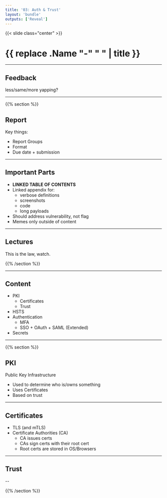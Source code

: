 ```yaml
---
title: '03: Auth & Trust'
layout: 'bundle'
outputs: ['Reveal']
---
```


{{< slide class="center" >}}

# {{ replace .Name "-" " " | title }}

---

## Feedback

less/same/more yapping?

---

{{% section %}}

## Report

Key things:

-   Report Groups
-   Format
-   Due date + submission

---

## Important Parts

-   **LINKED TABLE OF CONTENTS**
-   Linked appendix for:
    -   verbose definitions
    -   screenshots
    -   code
    -   long payloads
-   Should address vulnerability, not flag
-   Memes only outside of content

---

## Lectures

This is the law, watch.

{{% /section %}}

---

## Content

-   PKI
    -   Certificates
    -   Trust
-   HSTS
-   Authentication
    -   MFA
    -   SSO + OAuth + SAML (Extended)
-   Secrets

---

{{% section %}}

## PKI

Public Key Infrastructure

-   Used to determine who is/owns something
-   Uses Certificates
-   Based on trust

---

## Certificates

-   TLS (and mTLS)
-   Certificate Authorities (CA)
    -   CA issues certs
    -   CAs sign certs with their root cert
    -   Root certs are stored in OS/Browsers

---

## Trust

--

{{% /section %}}

##
